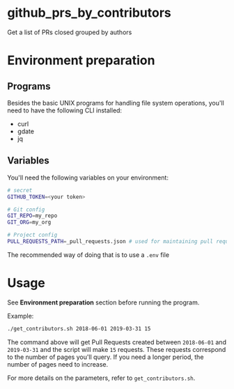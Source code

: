# github_prs_by_contributors

Get a list of PRs closed grouped by authors

# Environment preparation

## Programs

Besides the basic UNIX programs for handling file system operations, you'll need to have the following CLI installed:

- curl
- gdate
- jq

## Variables

You'll need the following variables on your environment:

```sh
# secret
GITHUB_TOKEN=<your token>

# Git config
GIT_REPO=my_repo
GIT_ORG=my_org

# Project config
PULL_REQUESTS_PATH=_pull_requests.json # used for maintaining pull requests returned from GitHub API
```

The recommended way of doing that is to use a `.env` file

# Usage

See **Environment preparation** section before running the program.

Example:

```sh
./get_contributors.sh 2018-06-01 2019-03-31 15
```

The command above will get Pull Requests created between `2018-06-01` and `2019-03-31` and the script will make `15` requests. These requests correspond to the number of pages you'll query. If you need a longer period, the number of pages need to increase.

For more details on the parameters, refer to `get_contributors.sh`.
